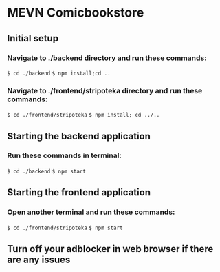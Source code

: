 # MEVN Comicbookstore

## Initial setup
### Navigate to ./backend directory and run  these commands:
`$ cd ./backend`
`$ npm install;cd ..`

### Navigate to ./frontend/stripoteka directory and run these commands:
`$ cd ./frontend/stripoteka`
`$ npm install; cd ../..`

## Starting the backend application
### Run these commands in terminal: 
`$ cd ./backend`
`$ npm start`

## Starting the frontend application
### Open another terminal and run these commands:
`$ cd ./frontend/stripoteka`
`$ npm start`

## Turn off your adblocker in web browser if there are any issues
